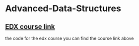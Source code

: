 # Advanced-Data-Structures
## [EDX course link](https://courses.edx.org/courses/course-v1:PennX+SD2x+2T2017/course/)

the code for the edx course you can find the course link above 

